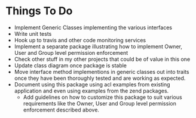 # Things To Do
 * Implement Generic Classes implementing the various interfaces
 * Write unit tests
 * Hook up to travis and other code monitoring services
 * Implement a separate package illustrating how to implement Owner, User and Group level permission enforcement
 * Check other stuff in my other projects that could be of value in this one
 * Update class diagram once package is stable
 * Move interface method implementions in generic classes out into traits once they have been thoroughly tested 
 and are working as expected.
 * Document using this package using acl examples from existing application and even using examples from the zend packages.
    * Add guidelines on how to customize this package to suit various requirements like the 
    Owner, User and Group level permission enforcement described above.